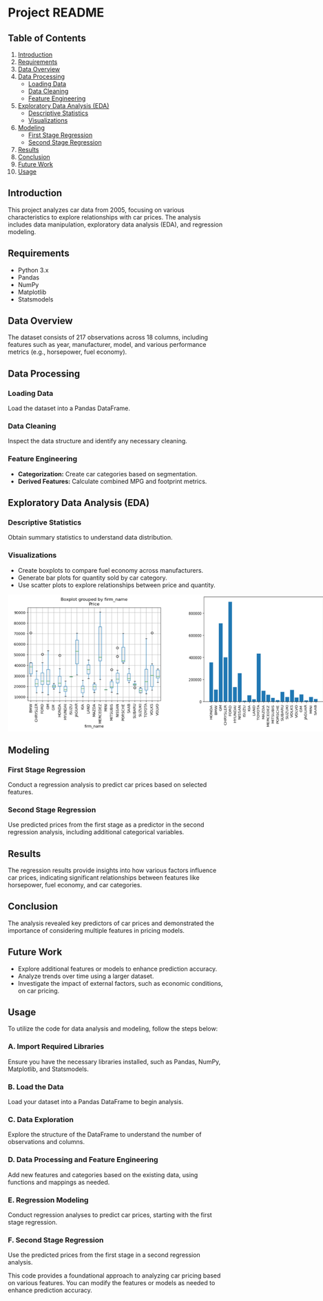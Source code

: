# Project README

## Table of Contents
1. [Introduction](#introduction)
2. [Requirements](#requirements)
3. [Data Overview](#data-overview)
4. [Data Processing](#data-processing)
   - [Loading Data](#loading-data)
   - [Data Cleaning](#data-cleaning)
   - [Feature Engineering](#feature-engineering)
5. [Exploratory Data Analysis (EDA)](#exploratory-data-analysis-eda)
   - [Descriptive Statistics](#descriptive-statistics)
   - [Visualizations](#visualizations)
6. [Modeling](#modeling)
   - [First Stage Regression](#first-stage-regression)
   - [Second Stage Regression](#second-stage-regression)
7. [Results](#results)
8. [Conclusion](#conclusion)
9. [Future Work](#future-work)
10. [Usage](#usage)

## Introduction
This project analyzes car data from 2005, focusing on various characteristics to explore relationships with car prices. The analysis includes data manipulation, exploratory data analysis (EDA), and regression modeling.

## Requirements
- Python 3.x
- Pandas
- NumPy
- Matplotlib
- Statsmodels

## Data Overview
The dataset consists of 217 observations across 18 columns, including features such as year, manufacturer, model, and various performance metrics (e.g., horsepower, fuel economy).

## Data Processing

### Loading Data
Load the dataset into a Pandas DataFrame.

### Data Cleaning
Inspect the data structure and identify any necessary cleaning.

### Feature Engineering
- **Categorization:** Create car categories based on segmentation.
- **Derived Features:** Calculate combined MPG and footprint metrics.

## Exploratory Data Analysis (EDA)

### Descriptive Statistics
Obtain summary statistics to understand data distribution.

### Visualizations
- Create boxplots to compare fuel economy across manufacturers.
- Generate bar plots for quantity sold by car category.
- Use scatter plots to explore relationships between price and quantity.

<div style="display: flex; justify-content: space-around;">
    <img src="https://github.com/RoryQo/Demand-Estimation-Project/raw/main/Graph1.jpg" alt="Graph 1" style="width: 400px;"/>
    <img src="https://github.com/RoryQo/Demand-Estimation-Project/raw/main/graph2.jpg" alt="Graph 2" style="width: 400px;"/>
</div>

## Modeling

### First Stage Regression
Conduct a regression analysis to predict car prices based on selected features.

### Second Stage Regression
Use predicted prices from the first stage as a predictor in the second regression analysis, including additional categorical variables.

## Results
The regression results provide insights into how various factors influence car prices, indicating significant relationships between features like horsepower, fuel economy, and car categories.

## Conclusion
The analysis revealed key predictors of car prices and demonstrated the importance of considering multiple features in pricing models.

## Future Work
- Explore additional features or models to enhance prediction accuracy.
- Analyze trends over time using a larger dataset.
- Investigate the impact of external factors, such as economic conditions, on car pricing.

## Usage

To utilize the code for data analysis and modeling, follow the steps below:

### A. Import Required Libraries
Ensure you have the necessary libraries installed, such as Pandas, NumPy, Matplotlib, and Statsmodels.

### B. Load the Data
Load your dataset into a Pandas DataFrame to begin analysis.

### C. Data Exploration
Explore the structure of the DataFrame to understand the number of observations and columns.

### D. Data Processing and Feature Engineering
Add new features and categories based on the existing data, using functions and mappings as needed.

### E. Regression Modeling
Conduct regression analyses to predict car prices, starting with the first stage regression.

### F. Second Stage Regression
Use the predicted prices from the first stage in a second regression analysis.

This code provides a foundational approach to analyzing car pricing based on various features. You can modify the features or models as needed to enhance prediction accuracy.

